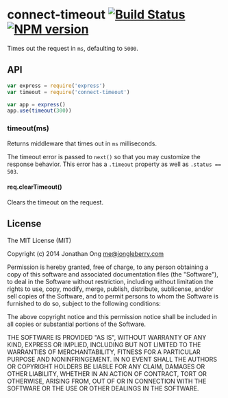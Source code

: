 # connect-timeout [![Build Status](https://travis-ci.org/expressjs/timeout.svg)](https://travis-ci.org/expressjs/timeout) [![NPM version](https://badge.fury.io/js/connect-timeout.svg)](http://badge.fury.io/js/connect-timeout)

Times out the request in `ms`, defaulting to `5000`.

## API

```js
var express = require('express')
var timeout = require('connect-timeout')

var app = express()
app.use(timeout(300))
```

### timeout(ms)

Returns middleware that times out in `ms` milliseconds.

The timeout error is passed to `next()` so that you may customize the response behavior. This error has a `.timeout` property as well as `.status == 503`.

#### req.clearTimeout()

Clears the timeout on the request.

## License

The MIT License (MIT)

Copyright (c) 2014 Jonathan Ong me@jongleberry.com

Permission is hereby granted, free of charge, to any person obtaining a copy
of this software and associated documentation files (the "Software"), to deal
in the Software without restriction, including without limitation the rights
to use, copy, modify, merge, publish, distribute, sublicense, and/or sell
copies of the Software, and to permit persons to whom the Software is
furnished to do so, subject to the following conditions:

The above copyright notice and this permission notice shall be included in
all copies or substantial portions of the Software.

THE SOFTWARE IS PROVIDED "AS IS", WITHOUT WARRANTY OF ANY KIND, EXPRESS OR
IMPLIED, INCLUDING BUT NOT LIMITED TO THE WARRANTIES OF MERCHANTABILITY,
FITNESS FOR A PARTICULAR PURPOSE AND NONINFRINGEMENT. IN NO EVENT SHALL THE
AUTHORS OR COPYRIGHT HOLDERS BE LIABLE FOR ANY CLAIM, DAMAGES OR OTHER
LIABILITY, WHETHER IN AN ACTION OF CONTRACT, TORT OR OTHERWISE, ARISING FROM,
OUT OF OR IN CONNECTION WITH THE SOFTWARE OR THE USE OR OTHER DEALINGS IN
THE SOFTWARE.
